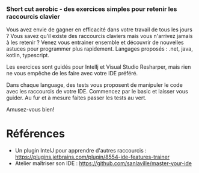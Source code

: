 ### Short cut aerobic - des exercices simples pour retenir les raccourcis clavier

Vous avez envie de gagner en efficacité dans votre travail de tous les jours ?
Vous savez qu'il existe des raccourcis claviers mais vous n'arrivez jamais à les retenir ?
Venez vous entrainer ensemble et découvrir de nouvelles astuces pour programmer plus rapidement.
Langages proposés : .net, java, kotlin, typescript.

Les exercices sont guidés pour IntelIj et Visual Studio Resharper, mais rien ne vous empêche de les faire avec votre IDE préféré.

Dans chaque language, des tests vous proposent de manipuler le code avec les raccourcis de votre IDE.
Commencez par le basic et laisser vous guider.
Au fur et à mesure faites passer les tests au vert.

Amusez-vous bien!

# Références
 - Un plugin IntelJ pour apprendre d'autres raccourcis : https://plugins.jetbrains.com/plugin/8554-ide-features-trainer
 - Atelier maîtriser son IDE : https://github.com/sanlaville/master-your-ide
